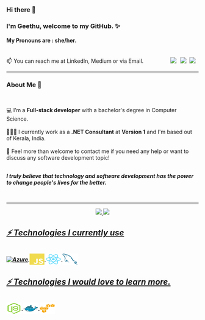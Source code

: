### Hi there 👋

<!--
**g33thus/g33thus** is a ✨ _special_ ✨ repository because its `README.md` (this file) appears on your GitHub profile.

Here are some ideas to get you started:

- 🔭 I’m currently working on ...
- 🌱 I’m currently learning ...
- 👯 I’m looking to collaborate on ...
- 🤔 I’m looking for help with ...
- 💬 Ask me about ...
- 📫 How to reach me: ...
- 😄 Pronouns: ...
- ⚡ Fun fact: ...
-->
### I'm Geethu, welcome to my GitHub. ✨
#### My Pronouns are : she/her.
<br/>
📫 You can reach me at LinkedIn, Medium or via Email.




<a href="https://www.linkedin.com/in/geethu-suresh-56b235130/">
  <img align="right" width="24px" src="https://cdn.jsdelivr.net/npm/simple-icons@v3/icons/linkedin.svg"  />
</a>
<a href="https://medium.com/@g33thusur3sh/">
  <img align="right" width="24px" src="https://cdn.jsdelivr.net/npm/simple-icons@3.13.0/icons/medium.svg"  />
</a>
<a href="mailto:geethusuresh1@gmail.com">
  <img align="right" width="26px" src="https://cdn.jsdelivr.net/npm/simple-icons@v3/icons/gmail.svg" />
</a>

<br/>
<hr />

### About Me 🚀
<br/>

💻 I’m a **Full-stack developer** with a bachelor's degree in Computer Science. </br> </br>
👨🏼‍💻 I currently work as a  **.NET Consultant** at **Version 1** and I'm based out of Kerala, India. </br></br>
💬 Feel more than welcome to contact me if you need any help or want to discuss any software development topic! </br></br>
   
 <b><i>I truly believe that technology and software development has the power to change people's lives for the better. 
    
<br/>
<hr />

<div align="center">
  <a href="https://github.com/g33thus">
  <img height="180em" src="https://github-readme-stats.vercel.app/api?username=g33thus&show_icons=true&theme=gradient&include_all_commits=true&count_private=true"/>
  <img height="180em" src="https://github-readme-stats.vercel.app/api/top-langs/?username=g33thus&layout=compact&langs_count=7&theme=gradient"/>
</div>

## ⚡ Technologies I currently use
  
<div style="display: inline_block"><br>
  <img align="center" alt="Azure" height="30" width="40" src="https://cdn.jsdelivr.net/gh/devicons/devicon/icons/azure/azure-original.svg" />
  <img align="center" alt="js" height="30" width="40" src="https://raw.githubusercontent.com/devicons/devicon/master/icons/javascript/javascript-plain.svg">
  <img align="center" alt="react" height="30" width="40" src="https://raw.githubusercontent.com/devicons/devicon/master/icons/react/react-original.svg">
  <img align="center" alt="MySQL" height="30" width="40" src="https://raw.githubusercontent.com/devicons/devicon/master/icons/mysql/mysql-original.svg">
                                                              
</div>
  
  ## ⚡ Technologies I would love to learn more.
  
<div style="display: inline_block"><br>
  <img align="center" alt="Node" height="30" width="40" src="https://raw.githubusercontent.com/devicons/devicon/master/icons/nodejs/nodejs-original.svg">
  <img align="center" alt="Docker" height="30" width="40" src="https://raw.githubusercontent.com/devicons/devicon/master/icons/docker/docker-original.svg">
  <img align="center" alt="AWS" height="30" width="40" src="https://raw.githubusercontent.com/devicons/devicon/master/icons/amazonwebservices/amazonwebservices-original.svg">
                                                              
</div>
